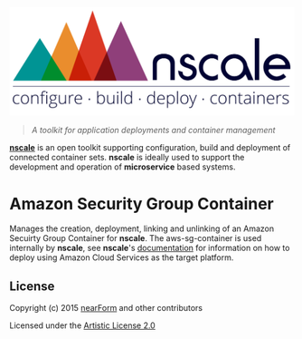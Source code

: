 <a href='http://nscale.nearform.com'>![logo][]</a>

> _A toolkit for application deployments and container management_

__[nscale]__ is an open toolkit supporting configuration, build and deployment of connected container sets. __nscale__ is ideally used to support the development and operation of __microservice__ based systems.

# Amazon Security Group Container
Manages the creation, deployment, linking and unlinking of an Amazon Secuirty Group Container for __nscale__. The
aws-sg-container is used internally by __nscale__, see __nscale__'s [documentation] for information on how
to deploy using Amazon Cloud Services as the target platform.


## License
Copyright (c) 2015 [nearForm] and other contributors

Licensed under the [Artistic License 2.0]


[nscale]: http://nscale.nearform.com
[logo]: ./_imgs/logo.png
[nearForm]: http://nearform.com
[documentation]: http://github.com/nearform/nscale-docs
[Artistic License 2.0]:./LICENSE
